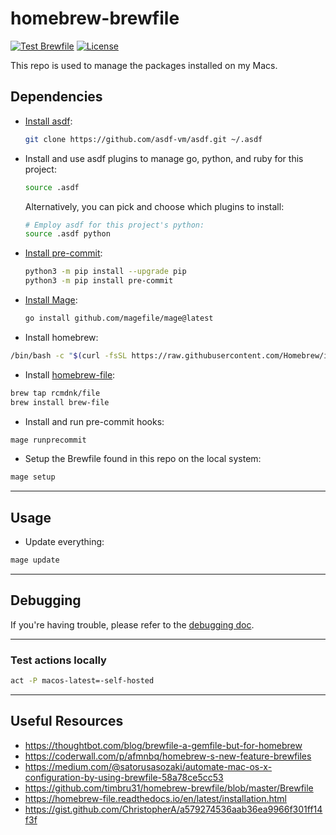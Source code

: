 # homebrew-brewfile

[![Test Brewfile](https://github.com/l50/homebrew-brewfile/actions/workflows/tests.yaml/badge.svg)](https://github.com/l50/homebrew-brewfile/actions/workflows/tests.yaml)
[![License](https://img.shields.io/github/license/l50/homebrew-brewfile?label=License&style=flat&color=blue&logo=github)](https://github.com/l50/homebrew-brewfile/blob/main/LICENSE)

This repo is used to manage the packages installed on my Macs.

## Dependencies

- [Install asdf](https://asdf-vm.com/):

  ```bash
  git clone https://github.com/asdf-vm/asdf.git ~/.asdf
  ```

- Install and use asdf plugins to manage go, python, and ruby for this project:

  ```bash
  source .asdf
  ```

  Alternatively, you can pick and choose which plugins to install:

  ```bash
  # Employ asdf for this project's python:
  source .asdf python
  ```

- [Install pre-commit](https://pre-commit.com/):

  ```bash
  python3 -m pip install --upgrade pip
  python3 -m pip install pre-commit
  ```

- [Install Mage](https://magefile.org/):

  ```bash
  go install github.com/magefile/mage@latest
  ```

- Install homebrew:

```bash
/bin/bash -c "$(curl -fsSL https://raw.githubusercontent.com/Homebrew/install/HEAD/install.sh)"
```

- Install [homebrew-file](https://github.com/rcmdnk/homebrew-file):

```bash
brew tap rcmdnk/file
brew install brew-file
```

- Install and run pre-commit hooks:

```bash
mage runprecommit
```

- Setup the Brewfile found in this repo on the local system:

```bash
mage setup
```

---

## Usage

- Update everything:

```go
mage update
```

---

## Debugging

If you're having trouble, please refer to the [debugging doc](docs/debugging.md).

---

### Test actions locally

```bash
act -P macos-latest=-self-hosted
```

---

## Useful Resources

- <https://thoughtbot.com/blog/brewfile-a-gemfile-but-for-homebrew>
- <https://coderwall.com/p/afmnbq/homebrew-s-new-feature-brewfiles>
- <https://medium.com/@satorusasozaki/automate-mac-os-x-configuration-by-using-brewfile-58a78ce5cc53>
- <https://github.com/timbru31/homebrew-brewfile/blob/master/Brewfile>
- <https://homebrew-file.readthedocs.io/en/latest/installation.html>
- <https://gist.github.com/ChristopherA/a579274536aab36ea9966f301ff14f3f>
